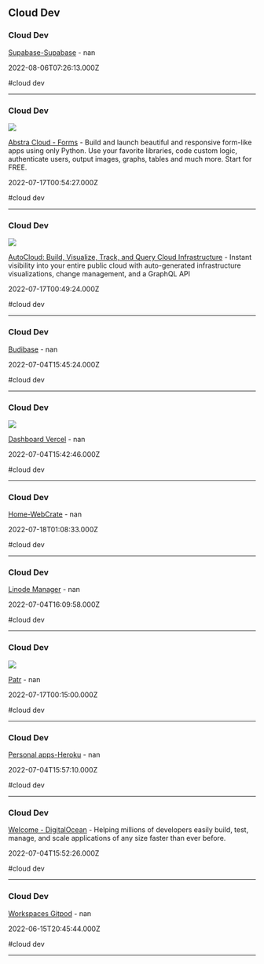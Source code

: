 ## Cloud Dev

### Cloud Dev

[Supabase-Supabase](https://app.supabase.com) - nan

2022-08-06T07:26:13.000Z

#cloud dev

---

### Cloud Dev

![](https://console.abstracloud.com/editor.png)

[Abstra Cloud - Forms](https://console.abstracloud.com/workspaces/75a5da68-4042-498d-8568-7bfdeee6b629/forms) - Build and launch beautiful and responsive form-like apps using only Python. Use your favorite libraries, code custom logic, authenticate users, output images, graphs, tables and much more. Start for FREE.

2022-07-17T00:54:27.000Z

#cloud dev

---

### Cloud Dev

![](https://d1hm24bp021j4f.cloudfront.net/autocloud_OG2.jpg)

[AutoCloud: Build, Visualize, Track, and Query Cloud Infrastructure](https://www.autocloud.io/?ref=producthunt) - Instant visibility into your entire public cloud with auto-generated infrastructure visualizations, change management, and a GraphQL API

2022-07-17T00:49:24.000Z

#cloud dev

---

### Cloud Dev

[Budibase](https://projdev.budibase.app/builder/portal/apps) - nan

2022-07-04T15:45:24.000Z

#cloud dev

---

### Cloud Dev

![](https://assets.vercel.com/image/upload/front/vercel/twitter-card.png)

[Dashboard Vercel](https://vercel.com/dashboard) - nan

2022-07-04T15:42:46.000Z

#cloud dev

---

### Cloud Dev

[Home-WebCrate](https://deta.space/login?redirect_uri=https%3A%2F%2Fdeta.space%2Fauth%3Fredirect_uri%3Dhttps%253A%252F%252Fwebcrate.whoisdsmith.deta.app%252F) - nan

2022-07-18T01:08:33.000Z

#cloud dev

---

### Cloud Dev

[Linode Manager](https://cloud.linode.com) - nan

2022-07-04T16:09:58.000Z

#cloud dev

---

### Cloud Dev

![](https://static-images.patr.cloud/email/images/header.webp)

[Patr](https://patr.cloud/?ref=producthunt) - nan

2022-07-17T00:15:00.000Z

#cloud dev

---

### Cloud Dev

[Personal apps-Heroku](https://dashboard.heroku.com/apps) - nan

2022-07-04T15:57:10.000Z

#cloud dev

---

### Cloud Dev

[Welcome - DigitalOcean](https://cloud.digitalocean.com/welcome?i=fe2dc7) - Helping millions of developers easily build, test, manage, and  scale applications of any size  faster than ever before.

2022-07-04T15:52:26.000Z

#cloud dev

---

### Cloud Dev

[Workspaces Gitpod](https://gitpod.io/workspaces) - nan

2022-06-15T20:45:44.000Z

#cloud dev

---
